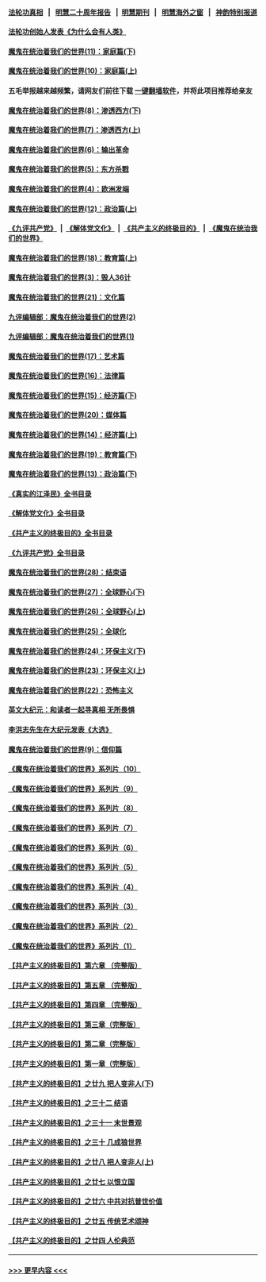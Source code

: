 #### [法轮功真相](https://github.com/gfw-breaker/truth/blob/master/README.md?t=0) &nbsp;&nbsp;|&nbsp;&nbsp; [明慧二十周年报告](https://github.com/gfw-breaker/mh-reports/blob/master/README.md?t=0) &nbsp;&nbsp;|&nbsp;&nbsp;[明慧期刊](https://github.com/gfw-breaker/mh-qikan) &nbsp;&nbsp;|&nbsp;&nbsp; [明慧海外之窗](https://github.com/gfw-breaker/mh-news/blob/master/README.md?t=0) &nbsp;&nbsp;|&nbsp;&nbsp; [神韵特别报道](https://github.com/gfw-breaker/mh-news/blob/master/shenyun.md?t=0)
#### [法轮功创始人发表《为什么会有人类》](../pages/nsc422/n13912117.md?t=02261543) 
#### [魔鬼在统治着我们的世界(11)：家庭篇(下)](../pages/nsc422/n10440961.md?t=02261543) 
#### [魔鬼在统治着我们的世界(10)：家庭篇(上)](../pages/nsc422/n10435448.md?t=02261543) 
#### 五毛举报越来越频繁，请网友们前往下载 [一键翻墙软件](https://github.com/gfw-breaker/ssr-accounts)，并将此项目推荐给亲友
#### [魔鬼在统治着我们的世界(8)：渗透西方(下)](../pages/nsc422/n10429603.md?t=02261543) 
#### [魔鬼在统治着我们的世界(7)：渗透西方(上)](../pages/nsc422/n10426013.md?t=02261543) 
#### [魔鬼在统治着我们的世界(6)：输出革命](../pages/nsc422/n10421536.md?t=02261543) 
#### [魔鬼在统治着我们的世界(5)：东方杀戮](../pages/nsc422/n10417707.md?t=02261543) 
#### [魔鬼在统治着我们的世界(4)：欧洲发端](../pages/nsc422/n10414890.md?t=02261543) 
#### [魔鬼在统治着我们的世界(12)：政治篇(上)](../pages/nsc422/n10444576.md?t=02261543) 
#### [《九评共产党》](https://github.com/begood0513/9ping.md/blob/master/README.md) &nbsp;|&nbsp; [《解体党文化》](../../../../jtdwh.md/blob/master/README.md)  &nbsp;|&nbsp; [《共产主义的终极目的》](../../../../gczydzjmd.md/blob/master/README.md) &nbsp;|&nbsp; [《魔鬼在统治我们的世界》](../../../../mgztzwmdsj.md/blob/master/README.md) 
#### [魔鬼在统治着我们的世界(18)：教育篇(上)](../pages/nsc422/n10526970.md?t=02261543) 
#### [魔鬼在统治着我们的世界(3)：毁人36计](../pages/nsc422/n10411583.md?t=02261543) 
#### [魔鬼在统治着我们的世界(21)：文化篇](../pages/nsc422/n10597706.md?t=02261543) 
#### [九评编辑部：魔鬼在统治着我们的世界(2)](../pages/nsc422/n10410036.md?t=02261543) 
#### [九评编辑部：魔鬼在统治着我们的世界(1)](../pages/nsc422/n10406825.md?t=02261543) 
#### [魔鬼在统治着我们的世界(17)：艺术篇](../pages/nsc422/n10499093.md?t=02261543) 
#### [魔鬼在统治着我们的世界(16)：法律篇](../pages/nsc422/n10485969.md?t=02261543) 
#### [魔鬼在统治着我们的世界(15)：经济篇(下)](../pages/nsc422/n10469975.md?t=02261543) 
#### [魔鬼在统治着我们的世界(20)：媒体篇](../pages/nsc422/n10586579.md?t=02261543) 
#### [魔鬼在统治着我们的世界(14)：经济篇(上)](../pages/nsc422/n10457370.md?t=02261543) 
#### [魔鬼在统治着我们的世界(19)：教育篇(下)](../pages/nsc422/n10564808.md?t=02261543) 
#### [魔鬼在统治着我们的世界(13)：政治篇(下)](../pages/nsc422/n10448270.md?t=02261543) 
#### [《真实的江泽民》全书目录](../pages/nsc422/n13721399.md?t=02261543) 
#### [《解体党文化》全书目录](../pages/nsc422/n13721157.md?t=02261543) 
#### [《共产主义的终极目的》全书目录](../pages/nsc422/n13721048.md?t=02261543) 
#### [《九评共产党》全书目录](../pages/nsc422/n13708085.md?t=02261543) 
#### [魔鬼在统治着我们的世界(28)：结束语](../pages/nsc422/n10936246.md?t=02261543) 
#### [魔鬼在统治着我们的世界(27)：全球野心(下)](../pages/nsc422/n10928319.md?t=02261543) 
#### [魔鬼在统治着我们的世界(26)：全球野心(上)](../pages/nsc422/n10900318.md?t=02261543) 
#### [魔鬼在统治着我们的世界(25)：全球化](../pages/nsc422/n10788205.md?t=02261543) 
#### [魔鬼在统治着我们的世界(24)：环保主义(下)](../pages/nsc422/n10695307.md?t=02261543) 
#### [魔鬼在统治着我们的世界(23)：环保主义(上)](../pages/nsc422/n10688613.md?t=02261543) 
#### [魔鬼在统治着我们的世界(22)：恐怖主义](../pages/nsc422/n10614727.md?t=02261543) 
#### [英文大纪元：和读者一起寻真相 无所畏惧](../pages/nsc422/n12542027.md?t=02261543) 
#### [李洪志先生在大纪元发表《大选》](../pages/nsc422/n12534746.md?t=02261543) 
#### [魔鬼在统治着我们的世界(9)：信仰篇](../pages/nsc422/n10432159.md?t=02261543) 
#### [《魔鬼在统治着我们的世界》系列片（10）](../pages/nsc422/n12292670.md?t=02261543) 
#### [《魔鬼在统治着我们的世界》系列片（9）](../pages/nsc422/n12290859.md?t=02261543) 
#### [《魔鬼在统治着我们的世界》系列片（8）](../pages/nsc422/n12287445.md?t=02261543) 
#### [《魔鬼在统治着我们的世界》系列片（7）](../pages/nsc422/n12283425.md?t=02261543) 
#### [《魔鬼在统治着我们的世界》系列片（6）](../pages/nsc422/n12282314.md?t=02261543) 
#### [《魔鬼在统治着我们的世界》系列片（5）](../pages/nsc422/n12281419.md?t=02261543) 
#### [《魔鬼在统治着我们的世界》系列片（4）](../pages/nsc422/n12274024.md?t=02261543) 
#### [《魔鬼在统治着我们的世界》系列片（3）](../pages/nsc422/n12271322.md?t=02261543) 
#### [《魔鬼在统治着我们的世界》系列片（2）](../pages/nsc422/n12269049.md?t=02261543) 
#### [《魔鬼在统治着我们的世界》系列片（1）](../pages/nsc422/n12267575.md?t=02261543) 
#### [【共产主义的终极目的】第六章 （完整版）](../pages/nsc422/n11428913.md?t=02261543) 
#### [【共产主义的终极目的】第五章 （完整版）](../pages/nsc422/n11428912.md?t=02261543) 
#### [【共产主义的终极目的】第四章 （完整版）](../pages/nsc422/n11428907.md?t=02261543) 
#### [【共产主义的终极目的】第三章（完整版）](../pages/nsc422/n11428848.md?t=02261543) 
#### [【共产主义的终极目的】第二章（完整版）](../pages/nsc422/n11428831.md?t=02261543) 
#### [【共产主义的终极目的】第一章（完整版）](../pages/nsc422/n11417651.md?t=02261543) 
#### [【共产主义的终极目的】之廿九 把人变非人(下)](../pages/nsc422/n11344140.md?t=02261543) 
#### [【共产主义的终极目的】之三十二 结语](../pages/nsc422/n11360535.md?t=02261543) 
#### [【共产主义的终极目的】之三十一 末世景观](../pages/nsc422/n11351129.md?t=02261543) 
#### [【共产主义的终极目的】之三十 几成狼世界](../pages/nsc422/n11348280.md?t=02261543) 
#### [【共产主义的终极目的】之廿八 把人变非人(上)](../pages/nsc422/n11340492.md?t=02261543) 
#### [【共产主义的终极目的】之廿七 以恨立国](../pages/nsc422/n11336944.md?t=02261543) 
#### [【共产主义的终极目的】之廿六 中共对抗普世价值](../pages/nsc422/n11324785.md?t=02261543) 
#### [【共产主义的终极目的】之廿五 传统艺术颂神](../pages/nsc422/n11296396.md?t=02261543) 
#### [【共产主义的终极目的】之廿四 人伦典范](../pages/nsc422/n11296397.md?t=02261543) 

----
#### [ >>> 更早内容 <<< ](../indexes/nsc422-earlier.md)
